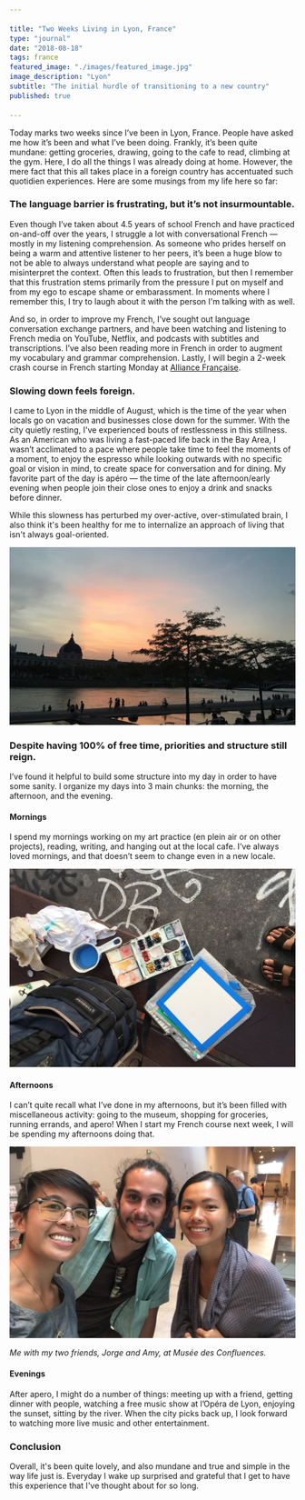 ```yaml
---

title: "Two Weeks Living in Lyon, France"
type: "journal"
date: "2018-08-18"
tags: france
featured_image: "./images/featured_image.jpg"
image_description: "Lyon"
subtitle: "The initial hurdle of transitioning to a new country"
published: true

---
```


Today marks two weeks since I’ve been in Lyon, France. People have asked me how
it’s been and what I’ve been doing. Frankly, it’s been quite mundane: getting
groceries, drawing, going to the cafe to read, climbing at the gym. Here, I do all
the things I was already doing at home. However, the mere fact that this all
takes place in a foreign country has accentuated such quotidien experiences.
Here are some musings from my life here so far:

### The language barrier is frustrating, but it’s not insurmountable.

Even though I’ve taken about 4.5 years of school French and have practiced
on-and-off over the years, I struggle a lot with conversational French — mostly
in my listening comprehension. As someone who prides herself on being a warm
and attentive listener to her peers, it’s been a huge blow to not be able to
always understand what people are saying and to misinterpret the context. Often
this leads to frustration, but then I remember that this frustration stems
primarily from the pressure I put on myself and from my ego to escape shame or
embarassment. In moments where I remember this, I try to laugh about it with
the person I'm talking with as well.

And so, in order to improve my French, I’ve sought out language
conversation exchange partners, and have been watching and listening to French
media on YouTube, Netflix, and podcasts with subtitles and transcriptions. I’ve
also been reading more in French in order to
augment my vocabulary and grammar comprehension. Lastly, I will begin a 2-week
crash course in French starting Monday at [Alliance Française](https://www.aflyon.org/en/).


### Slowing down feels foreign.
I came to Lyon in the middle of August, which is the time
of the year when locals go on vacation and businesses close down for the
summer. With the city quietly resting, I've experienced bouts of restlessness
in this stillness. As an American who was living a fast-paced life back in the
Bay Area, I wasn’t acclimated to a pace where people take time to feel the moments of a moment, to enjoy the espresso while looking outwards with no specific goal or vision in mind, to create space for conversation and for dining.
My favorite part of the day is apéro — the time of the late
afternoon/early evening when people join their close ones to enjoy a drink and
snacks before dinner.

While this slowness has perturbed my over-active, over-stimulated brain, I also
think it's been healthy for me to internalize an approach of living that isn't
always goal-oriented.

<img src="./images/sunset.png" alt="Lyon" />

### Despite having 100% of free time, priorities and structure still reign.

I’ve found it helpful to build some structure into my day in order to have some
sanity. I organize my days into 3 main chunks: the morning, the afternoon, and
the evening.

#### Mornings
I spend my mornings working on my art practice (en plein air or on
other projects), reading, writing, and hanging out at the local cafe. I’ve
always loved mornings, and that doesn’t seem to change even in a new locale.

<img src="./images/art_supplies.png" alt="Lyon" />

#### Afternoons
I can’t quite recall what I’ve done in my afternoons, but it’s
been filled with miscellaneous activity: going to the museum, shopping for
groceries, running errands, and apero! When I start my French course next week,
I will be spending my afternoons doing that.

<img src="./images/friends_musee.png" alt="Lyon" />

*Me with my two friends, Jorge and Amy, at Musée des Confluences.*

#### Evenings
After apero, I might do a number
of things: meeting up with a friend, getting dinner with people, watching a
free music show at l’Opéra de Lyon, enjoying the sunset, sitting by the river. When the
city picks back up, I look forward to watching more live music and other
entertainment.


### Conclusion
Overall, it's been quite lovely, and also mundane and true and simple in the
way life just is. Everyday I wake up surprised and grateful that I get to have
this experience that I've thought about for so long.
